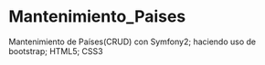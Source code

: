 # Mantenimiento_Paises
Mantenimiento de Países(CRUD) con Symfony2; haciendo uso de bootstrap; HTML5; CSS3
